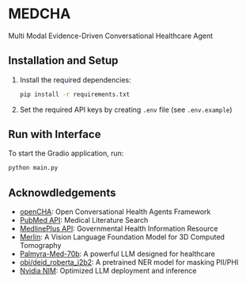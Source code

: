 # MEDCHA
Multi Modal Evidence-Driven Conversational Healthcare Agent

## Installation and Setup

1. Install the required dependencies:
    ```bash
    pip install -r requirements.txt
    ```

2. Set the required API keys by creating `.env` file (see `.env.example`)

## Run with Interface
To start the Gradio application, run:
```bash
python main.py
```

## Acknowdledgements
* [openCHA](https://github.com/Institute4FutureHealth/CHA): Open Conversational Health Agents Framework
* [PubMed API](https://pubmed.ncbi.nlm.nih.gov): Medical Literature Search
* [MedlinePlus API](https://medlineplus.gov): Governmental Health Information Resource
* [Merlin](https://arxiv.org/abs/2406.06512): A Vision Language Foundation Model for 3D Computed Tomography
* [Palmyra-Med-70b](https://dev.writer.com): A powerful LLM designed for healthcare
* [obi/deid_roberta_i2b2](https://huggingface.co/obi/deid_roberta_i2b2): A pretrained NER model for masking PII/PHI
* [Nvidia NIM](https://build.nvidia.com/explore/discover): Optimized LLM deployment and inference
